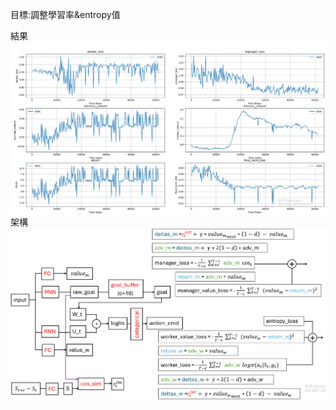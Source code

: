 目標:調整學習率&entropy值

結果  ![image](https://github.com/Yuu-Hsuan/CMO/blob/main/mydis/0512/0.png)
架構  ![image](https://github.com/Yuu-Hsuan/CMO/blob/main/mydis/0512/1.png)
